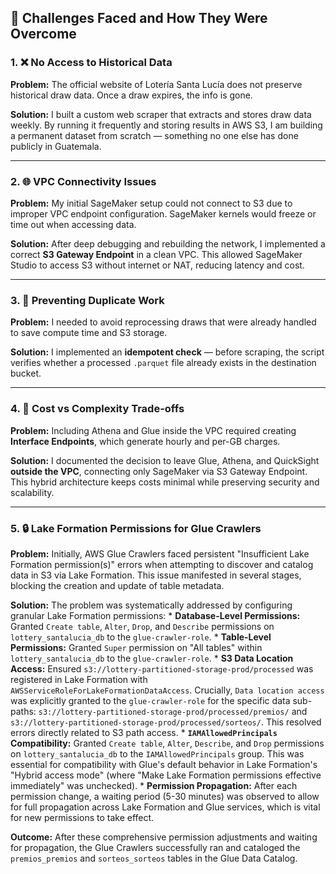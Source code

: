 ## 🚧 Challenges Faced and How They Were Overcome

### 1. ❌ No Access to Historical Data
**Problem:** The official website of Lotería Santa Lucía does not preserve historical draw data. Once a draw expires, the info is gone.

**Solution:** I built a custom web scraper that extracts and stores draw data weekly. By running it frequently and storing results in AWS S3, I am building a permanent dataset from scratch — something no one else has done publicly in Guatemala.

---

### 2. 🌐 VPC Connectivity Issues
**Problem:** My initial SageMaker setup could not connect to S3 due to improper VPC endpoint configuration. SageMaker kernels would freeze or time out when accessing data.

**Solution:** After deep debugging and rebuilding the network, I implemented a correct **S3 Gateway Endpoint** in a clean VPC. This allowed SageMaker Studio to access S3 without internet or NAT, reducing latency and cost.

---

### 3. 🔄 Preventing Duplicate Work
**Problem:** I needed to avoid reprocessing draws that were already handled to save compute time and S3 storage.

**Solution:** I implemented an **idempotent check** — before scraping, the script verifies whether a processed `.parquet` file already exists in the destination bucket.

---

### 4. 💸 Cost vs Complexity Trade-offs
**Problem:** Including Athena and Glue inside the VPC required creating **Interface Endpoints**, which generate hourly and per-GB charges.

**Solution:** I documented the decision to leave Glue, Athena, and QuickSight **outside the VPC**, connecting only SageMaker via S3 Gateway Endpoint. This hybrid architecture keeps costs minimal while preserving security and scalability.

---

### 5. 🔒 Lake Formation Permissions for Glue Crawlers
**Problem:** Initially, AWS Glue Crawlers faced persistent "Insufficient Lake Formation permission(s)" errors when attempting to discover and catalog data in S3 via Lake Formation. This issue manifested in several stages, blocking the creation and update of table metadata.

**Solution:** The problem was systematically addressed by configuring granular Lake Formation permissions:
    * **Database-Level Permissions:** Granted `Create table`, `Alter`, `Drop`, and `Describe` permissions on `lottery_santalucia_db` to the `glue-crawler-role`.
    * **Table-Level Permissions:** Granted `Super` permission on "All tables" within `lottery_santalucia_db` to the `glue-crawler-role`.
    * **S3 Data Location Access:** Ensured `s3://lottery-partitioned-storage-prod/processed` was registered in Lake Formation with `AWSServiceRoleForLakeFormationDataAccess`. Crucially, `Data location access` was explicitly granted to the `glue-crawler-role` for the specific data sub-paths: `s3://lottery-partitioned-storage-prod/processed/premios/` and `s3://lottery-partitioned-storage-prod/processed/sorteos/`. This resolved errors directly related to S3 path access.
    * **`IAMAllowedPrincipals` Compatibility:** Granted `Create table`, `Alter`, `Describe`, and `Drop` permissions on `lottery_santalucia_db` to the `IAMAllowedPrincipals` group. This was essential for compatibility with Glue's default behavior in Lake Formation's "Hybrid access mode" (where "Make Lake Formation permissions effective immediately" was unchecked).
    * **Permission Propagation:** After each permission change, a waiting period (5-30 minutes) was observed to allow for full propagation across Lake Formation and Glue services, which is vital for new permissions to take effect.

**Outcome:** After these comprehensive permission adjustments and waiting for propagation, the Glue Crawlers successfully ran and cataloged the `premios_premios` and `sorteos_sorteos` tables in the Glue Data Catalog.